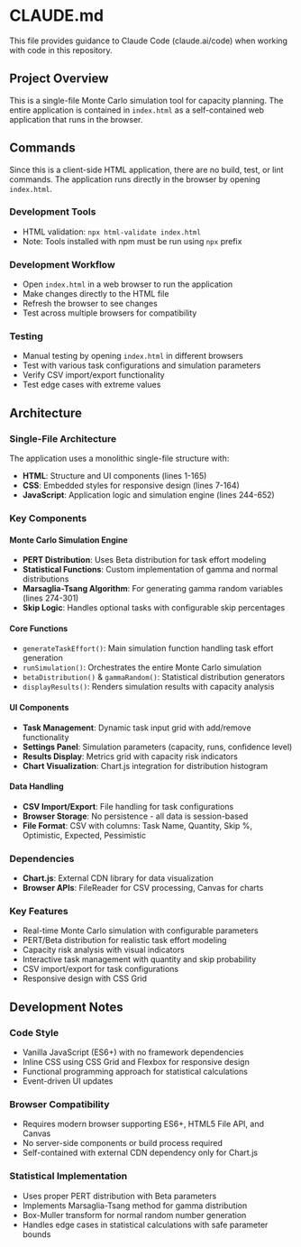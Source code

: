 # CLAUDE.md

This file provides guidance to Claude Code (claude.ai/code) when working with code in this repository.

## Project Overview

This is a single-file Monte Carlo simulation tool for capacity planning. The entire application is contained in `index.html` as a self-contained web application that runs in the browser.

## Commands

Since this is a client-side HTML application, there are no build, test, or lint commands. The application runs directly in the browser by opening `index.html`.

### Development Tools
- HTML validation: `npx html-validate index.html`
- Note: Tools installed with npm must be run using `npx` prefix

### Development Workflow
- Open `index.html` in a web browser to run the application
- Make changes directly to the HTML file
- Refresh the browser to see changes
- Test across multiple browsers for compatibility

### Testing
- Manual testing by opening `index.html` in different browsers
- Test with various task configurations and simulation parameters
- Verify CSV import/export functionality
- Test edge cases with extreme values

## Architecture

### Single-File Architecture
The application uses a monolithic single-file structure with:
- **HTML**: Structure and UI components (lines 1-165)
- **CSS**: Embedded styles for responsive design (lines 7-164)
- **JavaScript**: Application logic and simulation engine (lines 244-652)

### Key Components

#### Monte Carlo Simulation Engine
- **PERT Distribution**: Uses Beta distribution for task effort modeling
- **Statistical Functions**: Custom implementation of gamma and normal distributions
- **Marsaglia-Tsang Algorithm**: For generating gamma random variables (lines 274-301)
- **Skip Logic**: Handles optional tasks with configurable skip percentages

#### Core Functions
- `generateTaskEffort()`: Main simulation function handling task effort generation
- `runSimulation()`: Orchestrates the entire Monte Carlo simulation
- `betaDistribution()` & `gammaRandom()`: Statistical distribution generators
- `displayResults()`: Renders simulation results with capacity analysis

#### UI Components
- **Task Management**: Dynamic task input grid with add/remove functionality
- **Settings Panel**: Simulation parameters (capacity, runs, confidence level)
- **Results Display**: Metrics grid with capacity risk indicators
- **Chart Visualization**: Chart.js integration for distribution histogram

#### Data Handling
- **CSV Import/Export**: File handling for task configurations
- **Browser Storage**: No persistence - all data is session-based
- **File Format**: CSV with columns: Task Name, Quantity, Skip %, Optimistic, Expected, Pessimistic

### Dependencies
- **Chart.js**: External CDN library for data visualization
- **Browser APIs**: FileReader for CSV processing, Canvas for charts

### Key Features
- Real-time Monte Carlo simulation with configurable parameters
- PERT/Beta distribution for realistic task effort modeling
- Capacity risk analysis with visual indicators
- Interactive task management with quantity and skip probability
- CSV import/export for task configurations
- Responsive design with CSS Grid

## Development Notes

### Code Style
- Vanilla JavaScript (ES6+) with no framework dependencies
- Inline CSS using CSS Grid and Flexbox for responsive design
- Functional programming approach for statistical calculations
- Event-driven UI updates

### Browser Compatibility
- Requires modern browser supporting ES6+, HTML5 File API, and Canvas
- No server-side components or build process required
- Self-contained with external CDN dependency only for Chart.js

### Statistical Implementation
- Uses proper PERT distribution with Beta parameters
- Implements Marsaglia-Tsang method for gamma distribution
- Box-Muller transform for normal random number generation
- Handles edge cases in statistical calculations with safe parameter bounds
